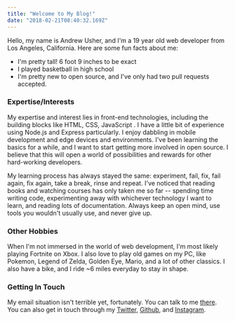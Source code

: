 ```yaml
---
title: "Welcome to My Blog!"
date: "2018-02-21T08:40:32.169Z"
---
```


Hello, my name is Andrew Usher, and I'm a 19 year old web developer from Los Angeles, California. Here are some fun facts about me:

- I'm pretty tall! 6 foot 9 inches to be exact
- I played basketball in high school
- I'm pretty new to open source, and I've only had two pull requests accepted.


### Expertise/Interests
My expertise and interest lies in front-end technologies, including the building blocks like HTML, CSS, JavaScript . I have a little bit of experience using Node.js and Express particularly. I enjoy dabbling in mobile development and edge devices and environments. I've been learning the basics for a while, and I want to start getting more involved in open source. I believe that this will open a world of possibilities and rewards for other hard-working developers.

My learning process has always stayed the same: experiment, fail, fix, fail again, fix again, take a break, rinse and repeat. I've noticed that reading books and watching courses has only taken me so far -- spending time writing code, experimenting away with whichever technology I want to learn, and reading lots of documentation. Always keep an open mind, use tools you wouldn't usually use, and never give up.

### Other Hobbies
When I'm not immersed in the world of web development, I'm most likely playing Fortnite on Xbox. I also love to play old games on my PC, like Pokemon, Legend of Zelda, Golden Eye, Mario, and a lot of other classics. I also have a bike, and I ride ~6 miles everyday to stay in shape. 

### Getting In Touch
My email situation isn't terrible yet, fortunately. You can talk to me [there](mailto:andrewusher00@gmail.com). You can also get in touch through my [Twitter](https://twitter.com/andrewusher17), [Github](https://github.com/AndrewUsher), and [Instagram](https://instagram.com/andrewusher17).